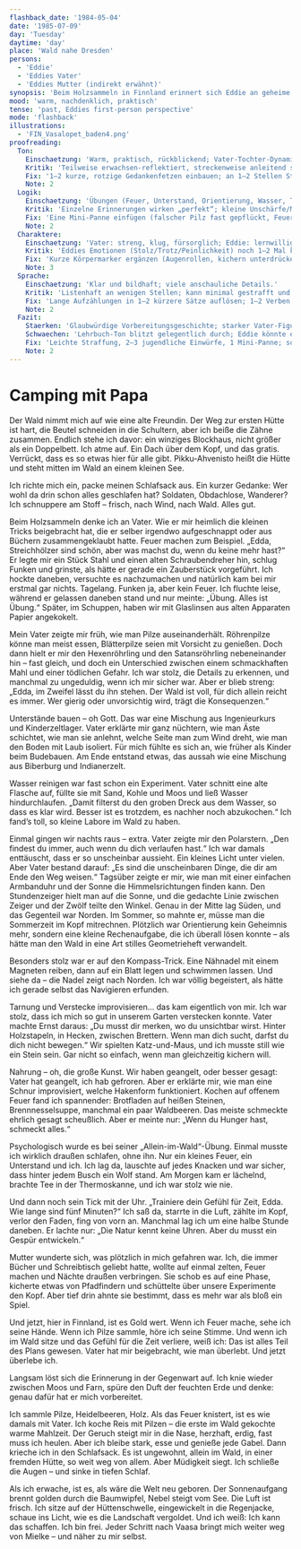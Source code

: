 ```yaml
---
flashback_date: '1984-05-04'
date: '1985-07-09'
day: 'Tuesday'
daytime: 'day'
place: 'Wald nahe Dresden'
persons:
  - 'Eddie'
  - 'Eddies Vater'
  - 'Eddies Mutter (indirekt erwähnt)'
synopsis: 'Beim Holzsammeln in Finnland erinnert sich Eddie an geheime Survival-Übungen mit ihrem Vater im Dresdner Wald – Feuer, Unterstand, Orientierung, Tarnung – und begreift, dass er sie für den Ernstfall vorbereitet hat.'
mood: 'warm, nachdenklich, praktisch'
tense: 'past, Eddies first-person perspective'
mode: 'flashback'
illustrations:
  - 'FIN_Vasalopet_baden4.png'
proofreading:
  Ton:
    Einschaetzung: 'Warm, praktisch, rückblickend; Vater-Tochter-Dynamik trägt das Kapitel.'
    Kritik: 'Teilweise erwachsen-reflektiert, streckenweise anleitend statt erinnernd; jugendliche Spontaneität fehlt punktuell.'
    Fix: '1–2 kurze, rotzige Gedankenfetzen einbauen; an 1–2 Stellen Staunen/Frust direkt zeigen (nicht nur beschreiben).'
    Note: 2
  Logik:
    Einschaetzung: 'Übungen (Feuer, Unterstand, Orientierung, Wasser, Tarnung) plausibel; Verknüpfung zur Flucht klar.'
    Kritik: 'Einzelne Erinnerungen wirken „perfekt“; kleine Unschärfe/Missgeschick steigert Glaubwürdigkeit.'
    Fix: 'Eine Mini-Panne einfügen (falscher Pilz fast gepflückt, Feuer erlischt); Zeitanker dezent markieren (Frühjahr, Dämmerung).'
    Note: 2
  Charaktere:
    Einschaetzung: 'Vater: streng, klug, fürsorglich; Eddie: lernwillig, stolz, gelegentlich ungeduldig.'
    Kritik: 'Eddies Emotionen (Stolz/Trotz/Peinlichkeit) noch 1–2 Mal körperlich zeigen.'
    Fix: 'Kurze Körpermarker ergänzen (Augenrollen, kichern unterdrücken, kalte Finger am Feuer).'
    Note: 3
  Sprache:
    Einschaetzung: 'Klar und bildhaft; viele anschauliche Details.'
    Kritik: 'Listenhaft an wenigen Stellen; kann minimal gestrafft und variiert werden.'
    Fix: 'Lange Aufzählungen in 1–2 kürzere Sätze auflösen; 1–2 Verben ersetzen Aufzählungen.'
    Note: 2
  Fazit:
    Staerken: 'Glaubwürdige Vorbereitungsgeschichte; starker Vater-Figur; konkrete Survival-Details.'
    Schwaechen: 'Lehrbuch-Ton blitzt gelegentlich durch; Eddie könnte emotional präsenter sein.'
    Fix: 'Leichte Straffung, 2–3 jugendliche Einwürfe, 1 Mini-Panne; sonst belassen.'
    Note: 2
---
```


# Camping mit Papa

Der Wald nimmt mich auf wie eine alte Freundin. Der Weg zur ersten Hütte ist
hart, die Beutel schneiden in die Schultern, aber ich beiße die Zähne zusammen.
Endlich stehe ich davor: ein winziges Blockhaus, nicht größer als ein
Doppelbett. Ich atme auf. Ein Dach über dem Kopf, und das gratis. Verrückt, dass
es so etwas hier für alle gibt. Pikku-Ahvenisto heißt die Hütte und steht mitten
im Wald an einem kleinen See.

Ich richte mich ein, packe meinen Schlafsack aus. Ein kurzer Gedanke: Wer wohl
da drin schon alles geschlafen hat? Soldaten, Obdachlose, Wanderer? Ich
schnuppere am Stoff – frisch, nach Wind, nach Wald. Alles gut.

Beim Holzsammeln denke ich an Vater. Wie er mir heimlich die kleinen Tricks
beigebracht hat, die er selber irgendwo aufgeschnappt oder aus Büchern
zusammengeklaubt hatte. Feuer machen zum Beispiel. „Edda, Streichhölzer sind
schön, aber was machst du, wenn du keine mehr hast?“ Er legte mir ein Stück
Stahl und einen alten Schraubendreher hin, schlug Funken und grinste, als hätte
er gerade ein Zauberstück vorgeführt. Ich hockte daneben, versuchte es
nachzumachen und natürlich kam bei mir erstmal gar nichts. Tagelang. Funken ja,
aber kein Feuer. Ich fluchte leise, während er gelassen daneben stand und nur
meinte: „Übung. Alles ist Übung.“ Später, im Schuppen, haben wir mit Glaslinsen
aus alten Apparaten Papier angekokelt.

Mein Vater zeigte mir früh, wie man Pilze auseinanderhält. Röhrenpilze könne man
meist essen, Blätterpilze seien mit Vorsicht zu genießen. Doch dann hielt er mir
den Hexenröhrling und den Satansröhrling nebeneinander hin – fast gleich, und
doch ein Unterschied zwischen einem schmackhaften Mahl und einer tödlichen
Gefahr. Ich war stolz, die Details zu erkennen, und manchmal zu ungeduldig, wenn
ich mir sicher war. Aber er blieb streng: „Edda, im Zweifel lässt du ihn stehen.
Der Wald ist voll, für dich allein reicht es immer. Wer gierig oder unvorsichtig
wird, trägt die Konsequenzen.“

Unterstände bauen – oh Gott. Das war eine Mischung aus Ingenieurkurs und
Kinderzeltlager. Vater erklärte mir ganz nüchtern, wie man Äste schichtet, wie
man sie anlehnt, welche Seite man zum Wind dreht, wie man den Boden mit Laub
isoliert. Für mich fühlte es sich an, wie früher als Kinder beim Budebauen. Am
Ende entstand etwas, das aussah wie eine Mischung aus Biberburg und
Indianerzelt.

Wasser reinigen war fast schon ein Experiment. Vater schnitt eine alte Flasche
auf, füllte sie mit Sand, Kohle und Moos und ließ Wasser hindurchlaufen. „Damit
filterst du den groben Dreck aus dem Wasser, so dass es klar wird. Besser ist es
trotzdem, es nachher noch abzukochen.“ Ich fand’s toll, so kleine Labore im Wald
zu haben.

Einmal gingen wir nachts raus – extra. Vater zeigte mir den Polarstern. „Den
findest du immer, auch wenn du dich verlaufen hast.“ Ich war damals enttäuscht,
dass er so unscheinbar aussieht. Ein kleines Licht unter vielen. Aber Vater
bestand darauf: „Es sind die unscheinbaren Dinge, die dir am Ende den Weg
weisen.“ Tagsüber zeigte er mir, wie man mit einer einfachen Armbanduhr und der
Sonne die Himmelsrichtungen finden kann. Den Stundenzeiger hielt man auf die
Sonne, und die gedachte Linie zwischen Zeiger und der Zwölf teilte den Winkel.
Genau in der Mitte lag Süden, und das Gegenteil war Norden. Im Sommer, so mahnte
er, müsse man die Sommerzeit im Kopf mitrechnen. Plötzlich war Orientierung kein
Geheimnis mehr, sondern eine kleine Rechenaufgabe, die ich überall lösen konnte
– als hätte man den Wald in eine Art stilles Geometrieheft verwandelt.

Besonders stolz war er auf den Kompass-Trick. Eine Nähnadel mit einem Magneten
reiben, dann auf ein Blatt legen und schwimmen lassen. Und siehe da – die Nadel
zeigt nach Norden. Ich war völlig begeistert, als hätte ich gerade selbst das
Navigieren erfunden.

Tarnung und Verstecke improvisieren… das kam eigentlich von mir. Ich war stolz,
dass ich mich so gut in unserem Garten verstecken konnte. Vater machte Ernst
daraus: „Du musst dir merken, wo du unsichtbar wirst. Hinter Holzstapeln, in
Hecken, zwischen Brettern. Wenn man dich sucht, darfst du dich nicht bewegen.“
Wir spielten Katz-und-Maus, und ich musste still wie ein Stein sein. Gar nicht
so einfach, wenn man gleichzeitig kichern will.

Nahrung – oh, die große Kunst. Wir haben geangelt, oder besser gesagt: Vater hat
geangelt, ich hab gefroren. Aber er erklärte mir, wie man eine Schnur
improvisiert, welche Hakenform funktioniert. Kochen auf offenem Feuer fand ich
spannender: Brotfladen auf heißen Steinen, Brennnesselsuppe, manchmal ein paar
Waldbeeren. Das meiste schmeckte ehrlich gesagt scheußlich. Aber er meinte nur:
„Wenn du Hunger hast, schmeckt alles.“

Psychologisch wurde es bei seiner „Allein-im-Wald“-Übung. Einmal musste ich
wirklich draußen schlafen, ohne ihn. Nur ein kleines Feuer, ein Unterstand und
ich. Ich lag da, lauschte auf jedes Knacken und war sicher, dass hinter jedem
Busch ein Wolf stand. Am Morgen kam er lächelnd, brachte Tee in der
Thermoskanne, und ich war stolz wie nie.

Und dann noch sein Tick mit der Uhr. „Trainiere dein Gefühl für Zeit, Edda. Wie
lange sind fünf Minuten?“ Ich saß da, starrte in die Luft, zählte im Kopf,
verlor den Faden, fing von vorn an. Manchmal lag ich um eine halbe Stunde
daneben. Er lachte nur: „Die Natur kennt keine Uhren. Aber du musst ein Gespür
entwickeln.“

Mutter wunderte sich, was plötzlich in mich gefahren war. Ich, die immer Bücher
und Schreibtisch geliebt hatte, wollte auf einmal zelten, Feuer machen und
Nächte draußen verbringen. Sie schob es auf eine Phase, kicherte etwas von
Pfadfindern und schüttelte über unsere Experimente den Kopf. Aber tief drin
ahnte sie bestimmt, dass es mehr war als bloß ein Spiel.

Und jetzt, hier in Finnland, ist es Gold wert. Wenn ich Feuer mache, sehe ich
seine Hände. Wenn ich Pilze sammle, höre ich seine Stimme. Und wenn ich im Wald
sitze und das Gefühl für die Zeit verliere, weiß ich: Das ist alles Teil des
Plans gewesen. Vater hat mir beigebracht, wie man überlebt. Und jetzt überlebe
ich.

Langsam löst sich die Erinnerung in der Gegenwart auf. Ich knie wieder zwischen
Moos und Farn, spüre den Duft der feuchten Erde und denke: genau dafür hat er
mich vorbereitet.

Ich sammle Pilze, Heidelbeeren, Holz. Als das Feuer knistert, ist es wie damals
mit Vater. Ich koche Reis mit Pilzen – die erste im Wald gekochte warme
Mahlzeit. Der Geruch steigt mir in die Nase, herzhaft, erdig, fast muss ich
heulen. Aber ich bleibe stark, esse und genieße jede Gabel. Dann krieche ich in
den Schlafsack. Es ist ungewohnt, allein im Wald, in einer fremden Hütte, so
weit weg von allem. Aber Müdigkeit siegt. Ich schließe die Augen – und sinke in
tiefen Schlaf.

Als ich erwache, ist es, als wäre die Welt neu geboren. Der Sonnenaufgang brennt
golden durch die Baumwipfel, Nebel steigt vom See. Die Luft ist frisch. Ich sitze auf der Hüttenschwelle, eingewickelt in die
Regenjacke, schaue ins Licht, wie es die Landschaft vergoldet. Und ich weiß: Ich
kann das schaffen. Ich bin frei. Jeder Schritt nach Vaasa bringt mich weiter weg
von Mielke – und näher zu mir selbst.
